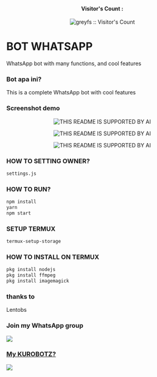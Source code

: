 
<h4 align="center">Visitor's Count :</h4>
<p align="center"><img src="https://profile-counter.glitch.me/{greyfs}/count.svg" alt="greyfs :: Visitor's Count" /></p>

# BOT WHATSAPP
WhatsApp bot with many functions, and cool features

### Bot apa ini?

This is a complete WhatsApp bot with cool features

### Screenshot demo
<p align="center">

  <img src="https://telegra.ph/file/ffbc2c45a1ffe03c99175.jpg" alt="THIS README IS SUPPORTED BY AI">

</p>
<p align="center">

  <img src="https://telegra.ph/file/714748a975c2a7ab6ebf1.jpg" alt="THIS README IS SUPPORTED BY AI">

</p>


<p align="center">

  <img src="https://telegra.ph/file/64ab99e901e3b0216908d.jpg" alt="THIS README IS SUPPORTED BY AI">

</p>


### HOW TO SETTING OWNER?
```bash
settings.js
````


### HOW TO RUN?
```bash
npm install
yarn
npm start
```

### SETUP TERMUX
```bash
termux-setup-storage
```

### HOW TO INSTALL ON TERMUX
```bash
pkg install nodejs
pkg install ffmpeg
pkg install imagemagick
```

### thanks to
Lentobs


### Join my WhatsApp group

  <a href="https://chat.whatsapp.com/GMKCDy07dzX6o2T040NpAd"><img src="https://img.shields.io/badge/WhatsApp-25D366?style=for-the-badge&logo=whatsapp&logoColor=white" />


### My KUROBOTZ?

 <a href="https://wa.me/6288296785106"><img src="https://img.shields.io/badge/WhatsApp-25D366?style=for-the-badge&logo=whatsapp&logoColor=white" />




